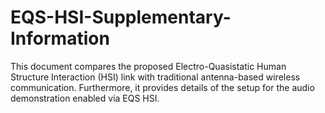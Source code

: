 # EQS-HSI-Supplementary-Information
This document compares the proposed Electro-Quasistatic Human Structure Interaction (HSI) link with traditional antenna-based wireless communication. Furthermore, it provides details of the setup for the audio demonstration enabled via EQS HSI.
